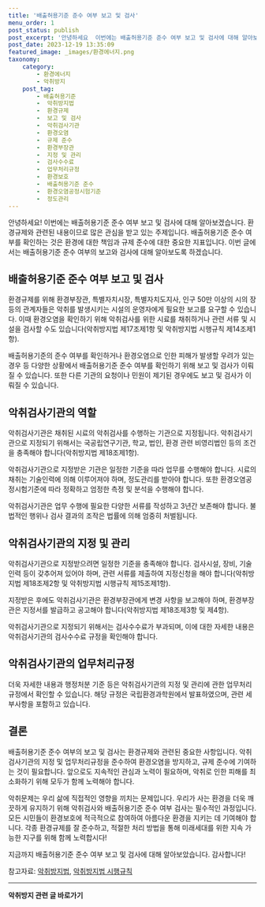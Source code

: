```yaml
---
title: '배출허용기준 준수 여부 보고 및 검사'
menu_order: 1
post_status: publish
post_excerpt: '안녕하세요  이번에는 배출허용기준 준수 여부 보고 및 검사에 대해 알아보겠습니다. 환경규제와 관련된 내용이므로 많은 관심을 받고 있는 주제입니다. 배출허용기준 준수 여부를 확인하는 것은 환경에 대한 책임과 규제 준수에 대한 중요한 지표입니다. 이번 글에서는 배출허용기준 준수 여부의 보고와 검사에 대해 알아보도록 하겠습니다.'
post_date: 2023-12-19 13:35:09
featured_image: _images/환경에너지.png
taxonomy:
    category:
        - 환경에너지
        - 악취방지
    post_tag:
        - 배출허용기준
        -  악취방지법
        -  환경규제
        -  보고 및 검사
        -  악취검사기관
        -  환경오염
        -  규제 준수
        -  환경부장관
        -  지정 및 관리
        -  검사수수료
        -  업무처리규정
        -  환경보호
        -  배출허용기준 준수
        -  환경오염공정시험기준
        -  정도관리
---
```



안녕하세요! 이번에는 배출허용기준 준수 여부 보고 및 검사에 대해 알아보겠습니다. 환경규제와 관련된 내용이므로 많은 관심을 받고 있는 주제입니다. 배출허용기준 준수 여부를 확인하는 것은 환경에 대한 책임과 규제 준수에 대한 중요한 지표입니다. 이번 글에서는 배출허용기준 준수 여부의 보고와 검사에 대해 알아보도록 하겠습니다.

## 배출허용기준 준수 여부 보고 및 검사

환경규제를 위해 환경부장관, 특별자치시장, 특별자치도지사, 인구 50만 이상의 시의 장 등의 관계자들은 악취를 발생시키는 시설의 운영자에게 필요한 보고를 요구할 수 있습니다. 이때 환경오염을 확인하기 위해 악취검사를 위한 시료를 채취하거나 관련 서류 및 시설을 검사할 수도 있습니다(악취방지법 제17조제1항 및 악취방지법 시행규칙 제14조제1항).

배출허용기준의 준수 여부를 확인하거나 환경오염으로 인한 피해가 발생할 우려가 있는 경우 등 다양한 상황에서 배출허용기준 준수 여부를 확인하기 위해 보고 및 검사가 이뤄질 수 있습니다. 또한 다른 기관의 요청이나 민원이 제기된 경우에도 보고 및 검사가 이뤄질 수 있습니다.

## 악취검사기관의 역할

악취검사기관은 채취된 시료의 악취검사를 수행하는 기관으로 지정됩니다. 악취검사기관으로 지정되기 위해서는 국공립연구기관, 학교, 법인, 환경 관련 비영리법인 등의 조건을 충족해야 합니다(악취방지법 제18조제1항).

악취검사기관으로 지정받은 기관은 일정한 기준을 따라 업무를 수행해야 합니다. 시료의 채취는 기술인력에 의해 이루어져야 하며, 정도관리를 받아야 합니다. 또한 환경오염공정시험기준에 따라 정확하고 엄정한 측정 및 분석을 수행해야 합니다.

악취검사기관은 업무 수행에 필요한 다양한 서류를 작성하고 3년간 보존해야 합니다. 불법적인 행위나 검사 결과의 조작은 법률에 의해 엄중히 처벌됩니다.

## 악취검사기관의 지정 및 관리

악취검사기관으로 지정받으려면 일정한 기준을 충족해야 합니다. 검사시설, 장비, 기술인력 등이 갖추어져 있어야 하며, 관련 서류를 제출하여 지정신청을 해야 합니다(악취방지법 제18조제2항 및 악취방지법 시행규칙 제15조제1항).

지정받은 후에도 악취검사기관은 환경부장관에게 변경 사항을 보고해야 하며, 환경부장관은 지정서를 발급하고 공고해야 합니다(악취방지법 제18조제3항 및 제4항).

악취검사기관으로 지정되기 위해서는 검사수수료가 부과되며, 이에 대한 자세한 내용은 악취검사기관의 검사수수료 규정을 확인해야 합니다.

## 악취검사기관의 업무처리규정

더욱 자세한 내용과 행정처분 기준 등은 악취검사기관의 지정 및 관리에 관한 업무처리규정에서 확인할 수 있습니다. 해당 규정은 국립환경과학원에서 발표하였으며, 관련 세부사항을 포함하고 있습니다.

## 결론

배출허용기준 준수 여부의 보고 및 검사는 환경규제와 관련된 중요한 사항입니다. 악취검사기관의 지정 및 업무처리규정을 준수하여 환경오염을 방지하고, 규제 준수에 기여하는 것이 필요합니다. 앞으로도 지속적인 관심과 노력이 필요하며, 악취로 인한 피해를 최소화하기 위해 모두가 함께 노력해야 합니다.

악취문제는 우리 삶에 직접적인 영향을 끼치는 문제입니다. 우리가 사는 환경을 더욱 깨끗하게 유지하기 위해 악취검사와 배출허용기준 준수 여부 검사는 필수적인 과정입니다. 모든 시민들이 환경보호에 적극적으로 참여하여 아름다운 환경을 지키는 데 기여해야 합니다. 각종 환경규제를 잘 준수하고, 적절한 처리 방법을 통해 미래세대를 위한 지속 가능한 지구를 위해 함께 노력합시다!

지금까지 배출허용기준 준수 여부 보고 및 검사에 대해 알아보았습니다. 감사합니다!

참고자료: [악취방지법](https://www.law.go.kr/LSW/lsLsSc.do?menuId=1&section=lawNm&query=%EC%95%85%EC%B0%A8%EB%B0%A9%EC%A7%80%EB%B2%95#undefined), [악취방지법 시행규칙](https://www.law.go.kr/LSW/lsLinkTo.do?menuId=&subMenu=8&lsId=0004650010&lcSysCd=default)


<!-- wp:separator -->
<hr class="wp-block-separator has-alpha-channel-opacity"/>
<!-- /wp:separator -->

<!-- wp:group {"backgroundColor":"base","layout":{"type":"constrained"}} -->
<div class="wp-block-group has-base-background-color has-background"><!-- wp:paragraph {"align":"center","fontSize":"medium"} -->
<p class="has-text-align-center has-large-font-size"><strong>악취방지 관련 글 바로가기</strong></p>
<!-- /wp:paragraph -->


<!-- wp:latest-posts
{"categories":[{"id":35521,"count":19,"description":"","link":"https://uknowlaw.com/category/%ec%95%85%ec%b7%a8%eb%b0%a9%ec%a7%80/","name":"악취방지","slug":"악취방지","taxonomy":"category","parent":0,"meta":[],"_links":{"self":[{"href":"https://uknowlaw.com/wp-json/wp/v2/categories/35521"}],"collection":[{"href":"https://uknowlaw.com/wp-json/wp/v2/categories"}],"about":[{"href":"https://uknowlaw.com/wp-json/wp/v2/taxonomies/category"}],"wp:post_type":[{"href":"https://uknowlaw.com/wp-json/wp/v2/posts?categories=35521"}],"curies":[{"name":"wp","href":"https://api.w.org/{rel}","templated":true}]}}],"postsToShow":100,"excerptLength":28,"postLayout":"grid","columns":2,"featuredImageAlign":"left","featuredImageSizeSlug":"large","fontSize":"small"} /--></div>
<!-- /wp:group -->
